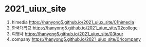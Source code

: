 # 2021_uiux_site
1. himedia https://hanyong5.github.io/2021_uiux_site/01himedia
1. 한국대학교 https://hanyong5.github.io/2021_uiux_site/02college
1. 여행사 https://hanyong5.github.io/2021_uiux_site/03tour
1. company https://hanyong5.github.io/2021_uiux_site/04company


